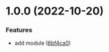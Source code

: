 # 1.0.0 (2022-10-20)


### Features

* add module ([6bf4ca0](https://github.com/data-platform-hq/terraform-azurerm-postgresql-flexible-server/commit/6bf4ca053f72b98cbdc67d9aed75d012fd205547))
